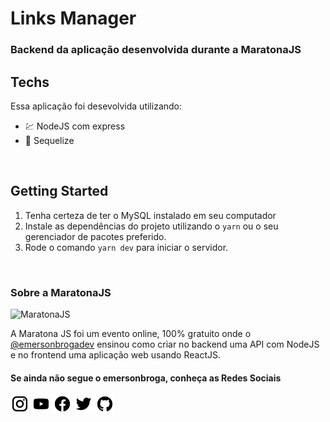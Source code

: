 # Links Manager

### Backend da aplicação desenvolvida durante a MaratonaJS

## Techs
Essa aplicação foi desevolvida utilizando:
- :chart:	NodeJS com express
- :game_die: Sequelize
 
<br />

## Getting Started

1. Tenha certeza de ter o MySQL instalado em seu computador
2.  Instale as dependências do projeto utilizando o `yarn` ou o seu gerenciador de pacotes preferido.
3. Rode o comando `yarn dev` para iniciar o servidor.

<br />

### Sobre a MaratonaJS

![MaratonaJS](http://s3.emerson.link/prints/2020-07-05-074937-06n3n.png)

A Maratona JS foi um evento online, 100% gratuito onde o [@emersonbrogadev](https://www.instagram.com/emersonbrogadev/)
ensinou como criar no backend uma API com NodeJS e no frontend uma aplicação web usando ReactJS.


#### Se ainda não segue o emersonbroga, conheça as Redes Sociais


[![instagram.com/emersonbrogadev](https://raw.githubusercontent.com/emersonbroga/social-media-snippets/master/static/instagram.png)](https://emersonbroga.com/instagram)
[![youtube.com/c/emersonbrogadev](https://raw.githubusercontent.com/emersonbroga/social-media-snippets/master/static/youtube.png)](https://emersonbroga.com/youtube)
[![facebook.com/emersonbrogadev](https://raw.githubusercontent.com/emersonbroga/social-media-snippets/master/static/facebook.png)](https://emersonbroga.com/facebook)
[![twitter.com/emersonbrogadev](https://raw.githubusercontent.com/emersonbroga/social-media-snippets/master/static/twitter.png)](https://emersonbroga.com/twitter)
[![github.com/emersonbroga](https://raw.githubusercontent.com/emersonbroga/social-media-snippets/master/static/github.png)](https://emersonbroga.com/github)

